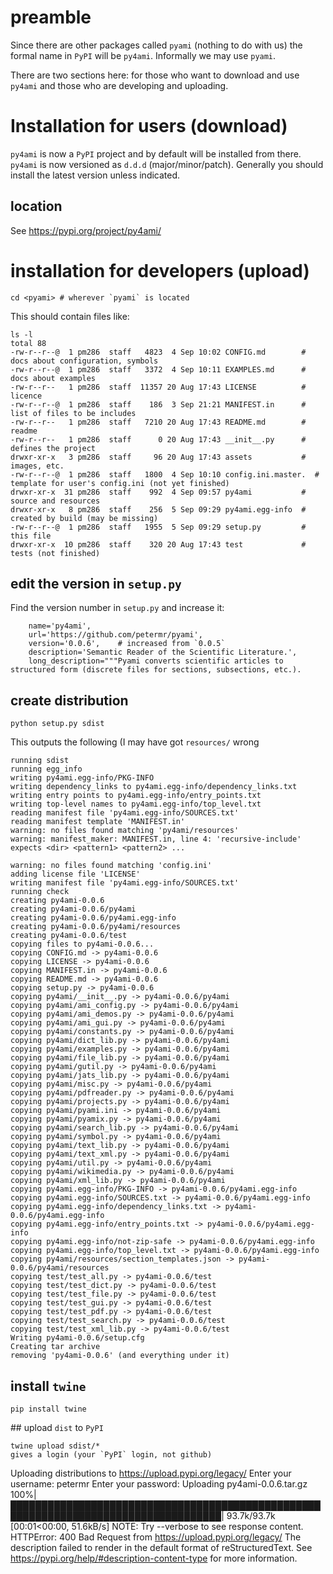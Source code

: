 # preamble
Since there are other packages called `pyami` (nothing to do with us) the formal name in `PyPI` will be `py4ami`. Informally we may use `pyami`.

There are two sections here: for those who want to download and use `py4ami` and those who are developing and uploading.


# Installation for users (download)
`py4ami` is now a `PyPI` project and by default will be installed from there. `py4ami` is now versioned as `d.d.d` (major/minor/patch). Generally you should install the latest version unless indicated.

## location
See https://pypi.org/project/py4ami/

# installation for developers (upload)
````
cd <pyami> # wherever `pyami` is located
````
This should contain files like:
````
ls -l
total 88
-rw-r--r--@  1 pm286  staff   4823  4 Sep 10:02 CONFIG.md        # docs about configuration, symbols
-rw-r--r--@  1 pm286  staff   3372  4 Sep 10:11 EXAMPLES.md      # docs about examples
-rw-r--r--   1 pm286  staff  11357 20 Aug 17:43 LICENSE          # licence
-rw-r--r--@  1 pm286  staff    186  3 Sep 21:21 MANIFEST.in      # list of files to be includes 
-rw-r--r--   1 pm286  staff   7210 20 Aug 17:43 README.md        # readme 
-rw-r--r--   1 pm286  staff      0 20 Aug 17:43 __init__.py      # defines the project
drwxr-xr-x   3 pm286  staff     96 20 Aug 17:43 assets           # images, etc.
-rw-r--r--@  1 pm286  staff   1800  4 Sep 10:10 config.ini.master.  # template for user's config.ini (not yet finished)
drwxr-xr-x  31 pm286  staff    992  4 Sep 09:57 py4ami           # source and resources
drwxr-xr-x   8 pm286  staff    256  5 Sep 09:29 py4ami.egg-info  # created by build (may be missing)
-rw-r--r--@  1 pm286  staff   1955  5 Sep 09:29 setup.py         # this file
drwxr-xr-x  10 pm286  staff    320 20 Aug 17:43 test             # tests (not finished)
````
## edit the version in `setup.py`
Find the version number in `setup.py` and increase it:
````
    name='py4ami',
    url='https://github.com/petermr/pyami',
    version='0.0.6',    # increased from `0.0.5`
    description='Semantic Reader of the Scientific Literature.',
    long_description="""Pyami converts scientific articles to structured form (discrete files for sections, subsections, etc.).

````

## create distribution
````
python setup.py sdist
````
This outputs the following (I may have got `resources/` wrong 
````
running sdist
running egg_info
writing py4ami.egg-info/PKG-INFO
writing dependency_links to py4ami.egg-info/dependency_links.txt
writing entry points to py4ami.egg-info/entry_points.txt
writing top-level names to py4ami.egg-info/top_level.txt
reading manifest file 'py4ami.egg-info/SOURCES.txt'
reading manifest template 'MANIFEST.in'
warning: no files found matching 'py4ami/resources'
warning: manifest_maker: MANIFEST.in, line 4: 'recursive-include' expects <dir> <pattern1> <pattern2> ...

warning: no files found matching 'config.ini'
adding license file 'LICENSE'
writing manifest file 'py4ami.egg-info/SOURCES.txt'
running check
creating py4ami-0.0.6
creating py4ami-0.0.6/py4ami
creating py4ami-0.0.6/py4ami.egg-info
creating py4ami-0.0.6/py4ami/resources
creating py4ami-0.0.6/test
copying files to py4ami-0.0.6...
copying CONFIG.md -> py4ami-0.0.6
copying LICENSE -> py4ami-0.0.6
copying MANIFEST.in -> py4ami-0.0.6
copying README.md -> py4ami-0.0.6
copying setup.py -> py4ami-0.0.6
copying py4ami/__init__.py -> py4ami-0.0.6/py4ami
copying py4ami/ami_config.py -> py4ami-0.0.6/py4ami
copying py4ami/ami_demos.py -> py4ami-0.0.6/py4ami
copying py4ami/ami_gui.py -> py4ami-0.0.6/py4ami
copying py4ami/constants.py -> py4ami-0.0.6/py4ami
copying py4ami/dict_lib.py -> py4ami-0.0.6/py4ami
copying py4ami/examples.py -> py4ami-0.0.6/py4ami
copying py4ami/file_lib.py -> py4ami-0.0.6/py4ami
copying py4ami/gutil.py -> py4ami-0.0.6/py4ami
copying py4ami/jats_lib.py -> py4ami-0.0.6/py4ami
copying py4ami/misc.py -> py4ami-0.0.6/py4ami
copying py4ami/pdfreader.py -> py4ami-0.0.6/py4ami
copying py4ami/projects.py -> py4ami-0.0.6/py4ami
copying py4ami/pyami.ini -> py4ami-0.0.6/py4ami
copying py4ami/pyamix.py -> py4ami-0.0.6/py4ami
copying py4ami/search_lib.py -> py4ami-0.0.6/py4ami
copying py4ami/symbol.py -> py4ami-0.0.6/py4ami
copying py4ami/text_lib.py -> py4ami-0.0.6/py4ami
copying py4ami/text_xml.py -> py4ami-0.0.6/py4ami
copying py4ami/util.py -> py4ami-0.0.6/py4ami
copying py4ami/wikimedia.py -> py4ami-0.0.6/py4ami
copying py4ami/xml_lib.py -> py4ami-0.0.6/py4ami
copying py4ami.egg-info/PKG-INFO -> py4ami-0.0.6/py4ami.egg-info
copying py4ami.egg-info/SOURCES.txt -> py4ami-0.0.6/py4ami.egg-info
copying py4ami.egg-info/dependency_links.txt -> py4ami-0.0.6/py4ami.egg-info
copying py4ami.egg-info/entry_points.txt -> py4ami-0.0.6/py4ami.egg-info
copying py4ami.egg-info/not-zip-safe -> py4ami-0.0.6/py4ami.egg-info
copying py4ami.egg-info/top_level.txt -> py4ami-0.0.6/py4ami.egg-info
copying py4ami/resources/section_templates.json -> py4ami-0.0.6/py4ami/resources
copying test/test_all.py -> py4ami-0.0.6/test
copying test/test_dict.py -> py4ami-0.0.6/test
copying test/test_file.py -> py4ami-0.0.6/test
copying test/test_gui.py -> py4ami-0.0.6/test
copying test/test_pdf.py -> py4ami-0.0.6/test
copying test/test_search.py -> py4ami-0.0.6/test
copying test/test_xml_lib.py -> py4ami-0.0.6/test
Writing py4ami-0.0.6/setup.cfg
Creating tar archive
removing 'py4ami-0.0.6' (and everything under it)

````
## install `twine`
````
pip install twine
````

## upload `dist` to `PyPI`
````
twine upload sdist/*
gives a login (your `PyPI` login, not github)
````
Uploading distributions to https://upload.pypi.org/legacy/
Enter your username: petermr
Enter your password: 
Uploading py4ami-0.0.6.tar.gz
100%|████████████████████████████████████████████████████████████████████████████████████| 93.7k/93.7k [00:01<00:00, 51.6kB/s]
NOTE: Try --verbose to see response content.
HTTPError: 400 Bad Request from https://upload.pypi.org/legacy/
The description failed to render in the default format of reStructuredText. See https://pypi.org/help/#description-content-type for more information.
````
